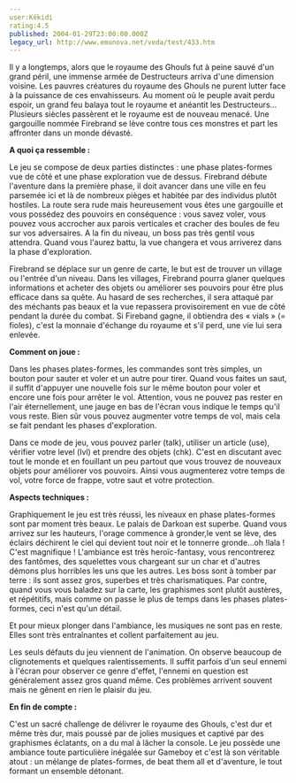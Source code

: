 ```yaml
---
user:Kékidi
rating:4.5
published: 2004-01-29T23:00:00.000Z
legacy_url: http://www.emunova.net/veda/test/433.htm
---
```

Il y a longtemps, alors que le royaume des Ghouls fut à peine sauvé d'un grand péril, une immense armée de Destructeurs arriva d'une dimension voisine. Les pauvres créatures du royaume des Ghouls ne purent lutter face à la puissance de ces envahisseurs. Au moment où le peuple avait perdu espoir, un grand feu balaya tout le royaume et anéantit les Destructeurs... Plusieurs siècles passèrent et le royaume est de nouveau menacé. Une gargouille nommée Firebrand se lève contre tous ces monstres et part les affronter dans un monde dévasté.  

  

**A quoi ça ressemble :**  

Le jeu se compose de deux parties distinctes : une phase plates-formes vue de côté et une phase exploration vue de dessus. Firebrand débute l'aventure dans la première phase, il doit avancer dans une ville en feu parsemée ici et là de nombreux pièges et habitée par des individus plutôt hostiles. La route sera rude mais heureusement vous êtes une gargouille et vous possédez des pouvoirs en conséquence : vous savez voler, vous pouvez vous accrocher aux parois verticales et cracher des boules de feu sur vos adversaires. A la fin du niveau, un boss pas très gentil vous attendra. Quand vous l'aurez battu, la vue changera et vous arriverez dans la phase d'exploration.  

Firebrand se déplace sur un genre de carte, le but est de trouver un village ou l'entrée d'un niveau. Dans les villages, Firebrand pourra glaner quelques informations et acheter des objets ou améliorer ses pouvoirs pour être plus efficace dans sa quête. Au hasard de ses recherches, il sera attaqué par des méchants pas beaux et la vue repassera provisoirement en vue de côté pendant la durée du combat. Si Fireband gagne, il obtiendra des « vials » (= fioles), c'est la monnaie d'échange du royaume et s'il perd, une vie lui sera enlevée.  

  

**Comment on joue :**  

Dans les phases plates-formes, les commandes sont très simples, un bouton pour sauter et voler et un autre pour tirer. Quand vous faites un saut, il suffit d'appuyer une nouvelle fois sur le même bouton pour voler et encore une fois pour arrêter le vol. Attention, vous ne pouvez pas rester en l'air éternellement, une jauge en bas de l'écran vous indique le temps qu'il vous reste. Bien sûr vous pouvez augmenter votre temps de vol, mais cela se fait pendant les phases d'exploration.  

Dans ce mode de jeu, vous pouvez parler (talk), utiliser un article (use), vérifier votre level (lvl) et prendre des objets (chk). C'est en discutant avec tout le monde et en fouillant un peu partout que vous trouvez de nouveaux objets pour améliorer vos pouvoirs. Ainsi vous augmenterez votre temps de vol, votre force de frappe, votre saut et votre protection.  

  

**Aspects techniques :**  

Graphiquement le jeu est très réussi, les niveaux en phase plates-formes sont par moment très beaux. Le palais de Darkoan est superbe. Quand vous arrivez sur les hauteurs, l'orage commence à gronder,le vent se lève, des éclairs déchirent le ciel qui devient tout noir et le tonnerre gronde...oh !lala ! C'est magnifique ! L'ambiance est très heroïc-fantasy, vous rencontrerez des fantômes, des squelettes vous chargeant sur un char et d'autres démons plus horribles les uns que les autres. Les boss sont à tomber par terre : ils sont assez gros, superbes et très charismatiques. Par contre, quand vous vous baladez sur la carte, les graphismes sont plutôt austères, et répétitifs, mais comme on passe le plus de temps dans les phases plates-formes, ceci n'est qu'un détail.  

Et pour mieux plonger dans l'ambiance, les musiques ne sont pas en reste. Elles sont très entraînantes et collent parfaitement au jeu.  

Les seuls défauts du jeu viennent de l'animation. On observe beaucoup de clignotements et quelques ralentissements. Il suffit parfois d'un seul ennemi à l'écran pour observer ce genre d'effet, l'ennemi en question est généralement assez gros quand même. Ces problèmes arrivent souvent mais ne gênent en rien le plaisir du jeu.  

  

**En fin de compte :**  

C'est un sacré challenge de délivrer le royaume des Ghouls, c'est dur et même très dur, mais poussé par de jolies musiques et captivé par des graphismes éclatants, on a du mal à lâcher la console. Le jeu possède une ambiance toute particulière inégalée sur Gameboy et c'est là son véritable atout : un mélange de plates-formes, de beat them all et d'aventure, le tout formant un ensemble détonant.